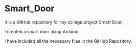 # Smart_Door
It is a GitHub repository for my college project Smart Door.

I created a smart door using Arduino.

I have included all the necessary files in the GitHub Repository.
